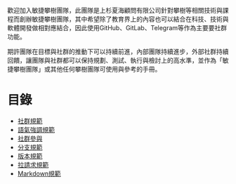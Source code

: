 歡迎加入敏捷攀樹團隊，此團隊是上杉夏海顧問有限公司針對攀樹等相關技術與課程而創辦敏捷攀樹團隊，其中希望除了教育界上的內容也可以結合在科技、技術與軟體開發做相對應結合，因此使用GitHub、GitLab、Telegram等作為主要要社群功能。  

期許團隊在目標與社群的推動下可以持續前進，內部團隊持續進步，外部社群持續回饋，讓團隊與社群都可以保持規劃、測試、執行與檢討上的高水準，並作為「敏捷攀樹團隊」或其他任何攀樹團隊可使用與參考的手冊。 
# 目錄

- [社群規範](社群規範/社群規範.md)
- [語氣強調規範](社群規範/語氣強調規範.md)
- [社群參與](社群規範/社群參與.md)
- [分支規範](社群規範/分支規範.md)
- [版本規範](社群規範/版本規範.md)
- [拉請求規範](社群規範/拉請求規範.md)
- [Markdown規範](社群規範/Markdown規範.md)
